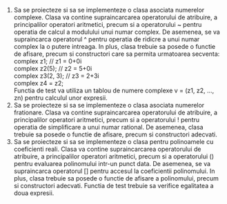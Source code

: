 <ol>
<li> Sa se proiecteze si sa se implementeze o clasa asociata numerelor complexe. Clasa va
contine supraincarcarea operatorului de atribuire, a principalilor operatori aritmetici,
precum si a operatorului ~ pentru operatia de calcul a modulului unui numar complex. De
asemenea, se va supraincarca operatorul ^ pentru operatia de ridicre a unui numar
complex la o putere intreaga. In plus, clasa trebuie sa posede o functie de afisare, precum
si constructori care sa permita urmatoarea secventa:<br>
complex z1; // z1 = 0+0i<br>
complex z2(5); // z2 = 5+0i<br>
complex z3(2, 3); // z3 = 2+3i<br>
complex z4 = z2;<br>
Functia de test va utiliza un tablou de numere complexe v = (z1, z2, ..., zn) pentru
calculul unor expresii.<br> </li>
<li> Sa se proiecteze si sa se implementeze o clasa asociata numerelor frationare. Clasa va
contine supraincarcarea operatorului de atribuire, a principalilor operatori aritmetici,
precum si a operatorului ! pentru operatia de simplificare a unui numar rational. De
asemenea, clasa trebuie sa posede o functie de afisare, precum si constructori adecvati. </li>
<li> Sa se proiecteze si sa se implementeze o clasa pentru polinoamele cu coeficienti reali.
Clasa va contine supraincarcarea operatorului de atribuire, a principalilor operatori
aritmetici, precum si a operatorului () pentru evaluarea polinomului intr-un punct data.
De asemenea, se va supraincarca operatorul [] pentru accesul la coeficientii polinomului.
In plus, clasa trebuie sa posede o functie de afisare a polinomului, precum si constructori
adecvati. Functia de test trebuie sa verifice egalitatea a doua expresii. </li></ol>
